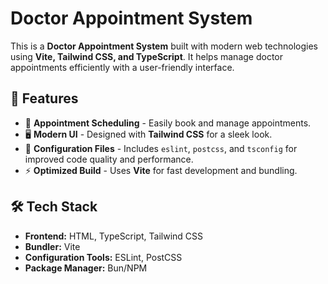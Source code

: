 # Doctor Appointment System

This is a **Doctor Appointment System** built with modern web technologies using **Vite, Tailwind CSS, and TypeScript**. It helps manage doctor appointments efficiently with a user-friendly interface.

## 🚀 Features
- 📅 **Appointment Scheduling** - Easily book and manage appointments.
- 🖥 **Modern UI** - Designed with **Tailwind CSS** for a sleek look.
- 🔧 **Configuration Files** - Includes `eslint`, `postcss`, and `tsconfig` for improved code quality and performance.
- ⚡ **Optimized Build** - Uses **Vite** for fast development and bundling.
## 🛠 Tech Stack
- **Frontend:** HTML, TypeScript, Tailwind CSS
- **Bundler:** Vite
- **Configuration Tools:** ESLint, PostCSS
- **Package Manager:** Bun/NPM

